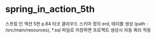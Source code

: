 # spring_in_action_5th
스프링 인 액션 5판
p.84 타코 클라우드 스키마 정의 erd, 테이블 생성 (path : /src/main/resources), *.sql 파일로 저장하면 프로젝트 생성시 자동 쿼리 작동
